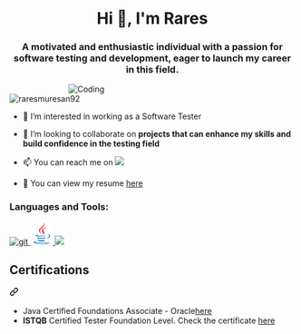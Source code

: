 <h1 align="center">Hi 👋, I'm Rares</h1>
<h3 align="center">A motivated and enthusiastic individual with a passion for software testing and development, eager to launch my career in this field.</h3>
<img align="right" alt="Coding" width="400" src="https://cdn.dribbble.com/users/1162077/screenshots/3848914/media/320984a9ca58b3c73274c9259ecf6de8.gif">

<p align="left"> <img src="https://komarev.com/ghpvc/?username=raresmuresan92&label=Profile%20views&color=0e75b6&style=flat" alt="raresmuresan92" /> </p>

- 👀 I’m interested in working as a Software Tester

- 🤝 I’m looking to collaborate on **projects that can enhance my skills and build confidence in the testing field**

- 📫 You can reach me on <a href="https://www.linkedin.com/in/rares-muresan/" rel="nofollow">
<img src="https://camo.githubusercontent.com/44ace6d148c5e97eebb0a013b2b033faffac5d73c90415a022710eb73ebe334c/68747470733a2f2f696d672e736869656c64732e696f2f62616467652f4c696e6b6564496e2d626c75653f6c6f676f3d6c696e6b6564696e266c6f676f436f6c6f723d7768697465267374796c653d666c6174" data-canonical-src="https://img.shields.io/badge/LinkedIn-blue?logo=linkedin&amp;logoColor=white&amp;style=flat" style="max-width: 100%;"></a>

- 📄 You can view my resume <a href="https://drive.google.com/file/d/1c_R7_YLJQlcsFiXG_JvNC8FPv_WWDNWU/view?usp=drivesdk](https://drive.google.com/file/d/1UE9XpTH1JHi33B2FvaFy_Oz8MPg86ymj/view?usp=sharing" rel="nofollow">here</a>

<p align="left">
</p>

<h3 align="left">Languages and Tools:</h3>
<p align="left"> <a href="https://git-scm.com/" target="_blank" rel="noreferrer"> <img src="https://www.vectorlogo.zone/logos/git-scm/git-scm-icon.svg" alt="git" width="40" height="40"/> </a> <a href="https://www.java.com" target="_blank" rel="noreferrer"> <img src="https://raw.githubusercontent.com/devicons/devicon/master/icons/java/java-original.svg" alt="java" width="40" height="40"/> <img src="https://camo.githubusercontent.com/1a876671183caebbcb381c83ac61deb7c69931adb5345c22ddb194b248158d80/68747470733a2f2f696d672e736869656c64732e696f2f62616467652f4a6972612d626c75653f6c6f676f3d61746c61737369616e266c6f676f436f6c6f723d7768697465267374796c653d666f722d7468652d6261646765" data-canonical-src="https://img.shields.io/badge/Jira-blue?logo=atlassian&amp;logoColor=white&amp;style=for-the-badge" style="max-width: 100%;"> </a> </p>

<div class="markdown-heading" dir="auto"><h2 class="heading-element" dir="auto">Certifications</h2><a id="user-content-courses-and-certifications" class="anchor" aria-label="Permalink: Courses and certifications" href="#courses-and-certifications"><svg class="octicon octicon-link" viewBox="0 0 16 16" version="1.1" width="16" height="16" aria-hidden="true"><path d="m7.775 3.275 1.25-1.25a3.5 3.5 0 1 1 4.95 4.95l-2.5 2.5a3.5 3.5 0 0 1-4.95 0 .751.751 0 0 1 .018-1.042.751.751 0 0 1 1.042-.018 1.998 1.998 0 0 0 2.83 0l2.5-2.5a2.002 2.002 0 0 0-2.83-2.83l-1.25 1.25a.751.751 0 0 1-1.042-.018.751.751 0 0 1-.018-1.042Zm-4.69 9.64a1.998 1.998 0 0 0 2.83 0l1.25-1.25a.751.751 0 0 1 1.042.018.751.751 0 0 1 .018 1.042l-1.25 1.25a3.5 3.5 0 1 1-4.95-4.95l2.5-2.5a3.5 3.5 0 0 1 4.95 0 .751.751 0 0 1-.018 1.042.751.751 0 0 1-1.042.018 1.998 1.998 0 0 0-2.83 0l-2.5 2.5a1.998 1.998 0 0 0 0 2.83Z"></path></svg></a></div>
<ul dir="auto">
    <li>Java Certified Foundations Associate - Oracle<a href="https://drive.google.com/file/d/1ErlGTNOuvPh-X2DigjCGS0oXTPDFAvBH/view?usp=sharing" rel="nofollow">here</a></li>
    <li><b>ISTQB</b> Certified Tester Foundation Level. Check the certificate <a href="https://drive.google.com/file/d/1opeEr_FwnwU6-PDNgQxiINH6wvOHs5ht/view?usp=sharing" rel="nofollow">here</a></li>
</ul>

